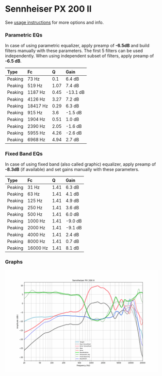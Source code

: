 # Sennheiser PX 200 II
See [usage instructions](https://github.com/jaakkopasanen/AutoEq#usage) for more options and info.

### Parametric EQs
In case of using parametric equalizer, apply preamp of **-6.5dB** and build filters manually
with these parameters. The first 5 filters can be used independently.
When using independent subset of filters, apply preamp of **-6.5 dB**.

| Type    | Fc       |    Q | Gain     |
|:--------|:---------|:-----|:---------|
| Peaking | 73 Hz    | 0.1  | 6.4 dB   |
| Peaking | 519 Hz   | 1.07 | 7.4 dB   |
| Peaking | 1187 Hz  | 0.45 | -13.1 dB |
| Peaking | 4126 Hz  | 3.27 | 7.2 dB   |
| Peaking | 18417 Hz | 0.29 | 6.3 dB   |
| Peaking | 915 Hz   | 3.6  | -1.5 dB  |
| Peaking | 1904 Hz  | 0.51 | 1.0 dB   |
| Peaking | 2390 Hz  | 2.05 | -1.6 dB  |
| Peaking | 5955 Hz  | 4.26 | -2.6 dB  |
| Peaking | 6968 Hz  | 4.94 | 2.7 dB   |

### Fixed Band EQs
In case of using fixed band (also called graphic) equalizer, apply preamp of **-8.3dB**
(if available) and set gains manually with these parameters.

| Type    | Fc       |    Q | Gain    |
|:--------|:---------|:-----|:--------|
| Peaking | 31 Hz    | 1.41 | 6.3 dB  |
| Peaking | 63 Hz    | 1.41 | 4.1 dB  |
| Peaking | 125 Hz   | 1.41 | 4.9 dB  |
| Peaking | 250 Hz   | 1.41 | 3.6 dB  |
| Peaking | 500 Hz   | 1.41 | 6.0 dB  |
| Peaking | 1000 Hz  | 1.41 | -9.0 dB |
| Peaking | 2000 Hz  | 1.41 | -9.1 dB |
| Peaking | 4000 Hz  | 1.41 | 2.4 dB  |
| Peaking | 8000 Hz  | 1.41 | 0.7 dB  |
| Peaking | 16000 Hz | 1.41 | 8.1 dB  |

### Graphs
![](./Sennheiser%20PX%20200%20II.png)